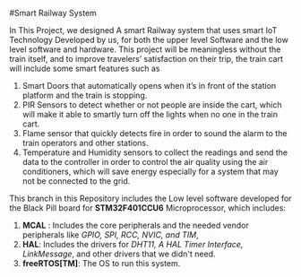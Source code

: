 #Smart Railway System

In This Project, we designed A smart Railway system that uses smart IoT Technology Developed by us, for both the upper level Software and the low level software and hardware.
This project will be meaningless without the train itself, and to improve travelers’ satisfaction on their trip, the train cart will include some smart features such as 
1)	Smart Doors that automatically opens when it’s in front of the station platform and the train is stopping.	
2)	PIR Sensors to detect whether or not people are inside the cart, which will make it able to smartly turn off the lights when no one in the train cart.
3)	Flame sensor that quickly detects fire in order to sound the alarm to the train operators and other stations.
4)	Temperature and Humidity sensors to collect the readings and send the data to the controller in order to control the air quality using the air conditioners, which will save energy especially for a system that may not be connected to the grid.

This branch in this Repository includes the Low level software developed for the Black Pill board for **STM32F401CCU6** Microprocessor, which includes:
1) **MCAL** : Includes the core peripherals and the needed vendor peripherals like *GPIO, SPI, RCC, NVIC, and TIM*, 
2) **HAL**: Includes the drivers for *DHT11, A HAL Timer Interface, LinkMessage*, and other drivers that we didn't need.
3) **freeRTOS[TM]**: The OS to run this system.
